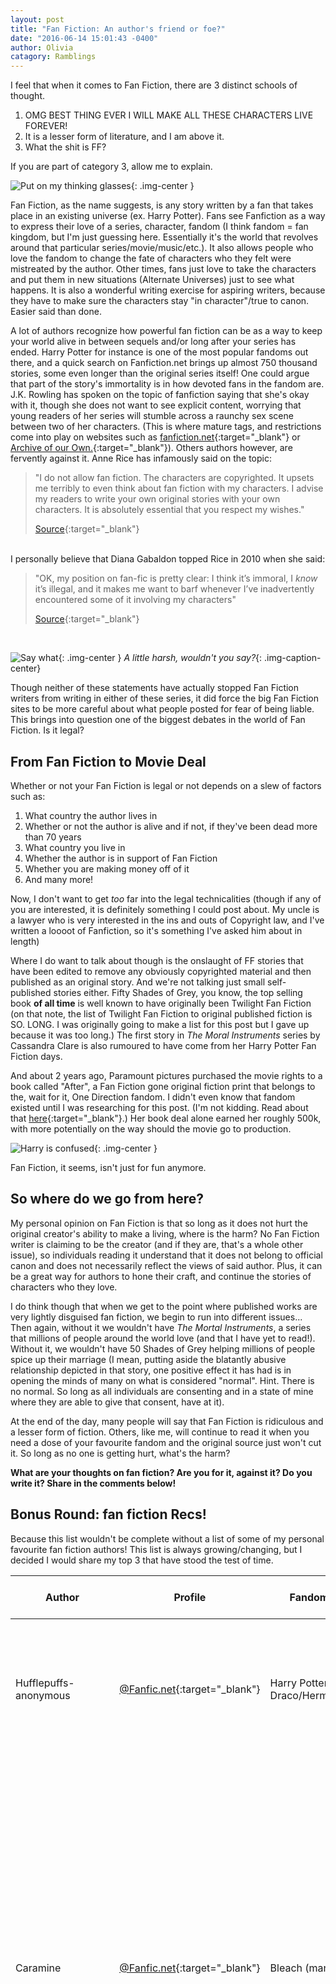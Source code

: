 ```yaml
---
layout: post
title: "Fan Fiction: An author's friend or foe?"
date: "2016-06-14 15:01:43 -0400"
author: Olivia
catagory: Ramblings
---
```


I feel that when it comes to Fan Fiction, there are 3 distinct schools of thought.

1. OMG BEST THING EVER I WILL MAKE ALL THESE CHARACTERS LIVE FOREVER!
2. It is a lesser form of literature, and I am above it.
3. What the shit is FF?

If you are part of category 3, allow me to explain.

![Put on my thinking glasses](\assets\gifs\tenglasses.gif){: .img-center }

<!--more-->

Fan Fiction, as the name suggests, is any story written by a fan that takes place in an existing universe (ex. Harry Potter). Fans see Fanfiction as a way to express their love of a series, character, fandom (I think fandom = fan kingdom, but I'm just guessing here. Essentially it's the world that revolves around that particular series/movie/music/etc.). It also allows people who love the fandom to change the fate of characters who they felt were mistreated by the author. Other times, fans just love to take the characters and put them in new situations (Alternate Universes) just to see what happens. It is also a wonderful writing exercise for aspiring writers, because they have to make sure the characters stay "in character"/true to canon. Easier said than done.

A lot of authors recognize how powerful fan fiction can be as a way to keep your world alive in between sequels and/or long after your series has ended. Harry Potter for instance is one of the most popular fandoms out there, and a quick search on Fanfiction.net brings up almost 750 thousand stories, some even longer than the original series itself! One could argue that part of the story's immortality is in how devoted fans in the fandom are. J.K. Rowling has spoken on the topic of fanfiction saying that she's okay with it, though she does not want to see explicit content, worrying that young readers of her series will stumble across a raunchy sex scene between two of her characters. (This is where mature tags, and restrictions come into play on websites such as [fanfiction.net](fanfiction.netl){:target="_blank"} or [Archive of our Own.]( archiveofourown.org){:target="_blank"}).
Others authors however, are fervently against it. Anne Rice has infamously said on the topic:

>"I do not allow fan fiction. The characters are copyrighted. It upsets me terribly to even think about fan fiction with my characters. I advise my readers to write your own original stories with your own characters. It is absolutely essential that you respect my wishes."
>
>[Source](http://www.annerice.com/ReaderInteraction-MessagesToFans.html){:target="_blank"}

<br>
I personally believe that Diana Gabaldon topped Rice in 2010 when she said:

>"OK, my position on fan-fic is pretty clear: I think it’s immoral, I *know* it’s illegal, and it makes me want to barf whenever I’ve inadvertently encountered some of it involving my characters"
>
>[Source](http://web.archive.org/web/20100507173749/http://voyagesoftheartemis.blogspot.com/2010/05/fan-fiction-and-moral-conundrums.html){:target="_blank"}

<br>

![Say what](\assets\gifs\saywhat.gif){: .img-center }
*A little harsh, wouldn't you say?*{: .img-caption-center}

Though neither of these statements have actually stopped Fan Fiction writers from writing in either of these series, it did force the big Fan Fiction sites to be more careful about what people posted for fear of being liable. This brings into question one of the biggest debates in the world of Fan Fiction. Is it legal?

## From Fan Fiction to Movie Deal

Whether or not your Fan Fiction is legal or not depends on a slew of factors such as:

1. What country the author lives in
2. Whether or not the author is alive and if not, if they've been dead more than 70 years
3. What country you live in
4. Whether the author is in support of Fan Fiction
5. Whether you are making money off of it
6. And many more!

Now, I don't want to get *too* far into the legal technicalities (though if any of you are interested, it is definitely something I could post about. My uncle is a lawyer who is very interested in the ins and outs of Copyright law, and I've written a loooot of Fanfiction, so it's something I've asked him about in length)

Where I do want to talk about though is the onslaught of FF stories that have been edited to remove any obviously copyrighted material and then published as an original story. And we're not talking just small self-published stories either. Fifty Shades of Grey, you know, the top selling book **of all time** is well known to have originally been Twilight Fan Fiction (on that note, the list of Twilight Fan Fiction to original published fiction is SO. LONG. I was originally going to make a list for this post but I gave up because it was too long.) The first story in *The Moral Instruments* series by Cassandra Clare is also rumoured to have come from her Harry Potter Fan Fiction days.

And about 2 years ago, Paramount pictures purchased the movie rights to a book called "After", a Fan Fiction gone original fiction print that belongs to the, wait for it, One Direction fandom. I didn't even know that fandom existed until I was researching for this post. (I'm not kidding. Read about that [here](http://www.billboard.com/articles/news/6590466/one-direction-fanfic-movie-after-screenwriter){:target="_blank"}.) Her book deal alone earned her roughly 500k, with more potentially on the way should the movie go to production.

![Harry is confused](\assets\gifs\harryconfused.gif){: .img-center }

Fan Fiction, it seems, isn't just for fun anymore.

## So where do we go from here?

My personal opinion on Fan Fiction is that so long as it does not hurt the original creator's ability to make a living, where is the harm? No Fan Fiction writer is claiming to be the creator (and if they are, that's a whole other issue), so individuals reading it understand that it does not belong to official canon and does not necessarily reflect the views of said author. Plus, it can be a great way for authors to hone their craft, and continue the stories of characters who they love.

I do think though that when we get to the point where published works are very lightly disguised fan fiction, we begin to run into different issues... Then again, without it we wouldn't have *The Mortal Instruments*, a series that millions of people around the world love (and that I have yet to read!). Without it, we wouldn't have 50 Shades of Grey helping millions of people spice up their marriage (I mean, putting aside the blatantly abusive relationship depicted in that story, one positive effect it has had is in opening the minds of many on what is considered "normal". Hint. There is no normal. So long as all individuals are consenting and in a state of mine where they are able to give that consent, have at it).

At the end of the day, many people will say that Fan Fiction is ridiculous and a lesser form of fiction. Others, like me, will continue to read it when you need a dose of your favourite fandom and the original source just won't cut it. So long as no one is getting hurt, what's the harm?

**What are your thoughts on fan fiction? Are you for it, against it? Do you write it? Share in the comments below!**

## Bonus Round: fan fiction Recs!

Because this list wouldn't be complete without a list of some of my personal favourite fan fiction authors! This list is always growing/changing, but I decided I would share my top 3 that have stood the test of time.

|Author|Profile|Fandom|Why you should read them|
|---|---|---|---|
|Hufflepuffs-anonymous|[@Fanfic.net](https://www.fanfiction.net/u/3306905/hufflepuffs-anonymous){:target="_blank"}|Harry Potter, Draco/Hermione|Her writing is great, she writes in English and French (she's Canadian), and she actually finishes stories|
|Caramine|[@Fanfic.net](https://www.fanfiction.net/u/1404432/caramine){:target="_blank"}|Bleach (manga)|Her writing is so. goddamned. beautiful. Particularly Affliction and Possession (heads up that it is a M/M story). I cried the first time I read Affliction because the prose is just beautiful. This is coming from someone who usually doesn't care about how a story is written so long as it's good. Hers is a good story with beautiful writing.|
|morningsofgold777|[@Fanfic.net](https://www.fanfiction.net/u/5455228/morningsofgold777){:target="_blank"}|Labyrinth (David Bowie T_T)|These stories always have me giggling like the youth I was when Labyrinth gave me my sexual awakening (seriously. Ask any Labyrinth fangirl and she will agree. Sexual awakening). Labyrinth actually came out before I was born, so how I don't actually remember how I ended up watching it. My parents maybe? Either way, I do remember being obsessed with it as a child, finding it again in my pre-teen years and never letting go again. This author creates fun stories that are long enough to satisfy any nostalgic craving, while being short enough to read in a sitting.|
